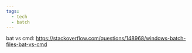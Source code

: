 ```yaml
---
tags:
  - tech
  - batch
---
```

bat vs cmd: https://stackoverflow.com/questions/148968/windows-batch-files-bat-vs-cmd
